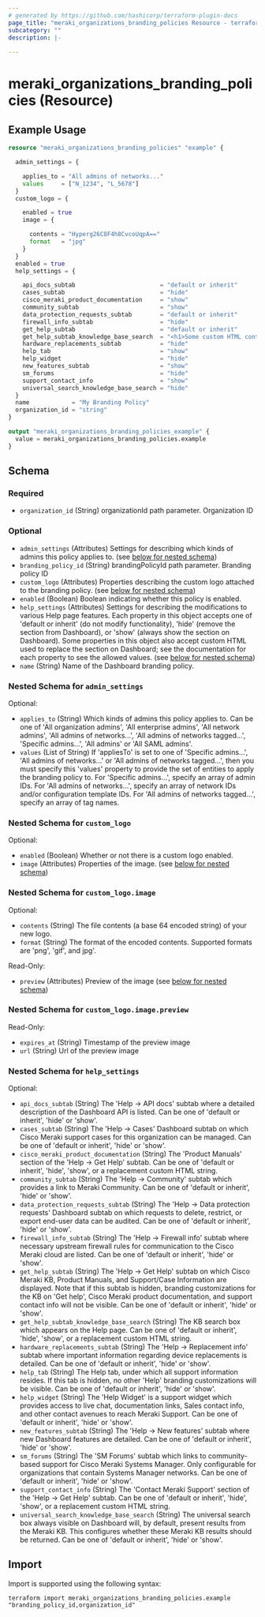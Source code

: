 ```yaml
---
# generated by https://github.com/hashicorp/terraform-plugin-docs
page_title: "meraki_organizations_branding_policies Resource - terraform-provider-meraki"
subcategory: ""
description: |-
  
---
```


# meraki_organizations_branding_policies (Resource)



## Example Usage

```terraform
resource "meraki_organizations_branding_policies" "example" {

  admin_settings = {

    applies_to = "All admins of networks..."
    values     = ["N_1234", "L_5678"]
  }
  custom_logo = {

    enabled = true
    image = {

      contents = "Hyperg26C8F4h8CvcoUqpA=="
      format   = "jpg"
    }
  }
  enabled = true
  help_settings = {

    api_docs_subtab                        = "default or inherit"
    cases_subtab                           = "hide"
    cisco_meraki_product_documentation     = "show"
    community_subtab                       = "show"
    data_protection_requests_subtab        = "default or inherit"
    firewall_info_subtab                   = "hide"
    get_help_subtab                        = "default or inherit"
    get_help_subtab_knowledge_base_search  = "<h1>Some custom HTML content</h1>"
    hardware_replacements_subtab           = "hide"
    help_tab                               = "show"
    help_widget                            = "hide"
    new_features_subtab                    = "show"
    sm_forums                              = "hide"
    support_contact_info                   = "show"
    universal_search_knowledge_base_search = "hide"
  }
  name            = "My Branding Policy"
  organization_id = "string"
}

output "meraki_organizations_branding_policies_example" {
  value = meraki_organizations_branding_policies.example
}
```

<!-- schema generated by tfplugindocs -->
## Schema

### Required

- `organization_id` (String) organizationId path parameter. Organization ID

### Optional

- `admin_settings` (Attributes) Settings for describing which kinds of admins this policy applies to. (see [below for nested schema](#nestedatt--admin_settings))
- `branding_policy_id` (String) brandingPolicyId path parameter. Branding policy ID
- `custom_logo` (Attributes) Properties describing the custom logo attached to the branding policy. (see [below for nested schema](#nestedatt--custom_logo))
- `enabled` (Boolean) Boolean indicating whether this policy is enabled.
- `help_settings` (Attributes) Settings for describing the modifications to various Help page features. Each property in this object accepts one of
      'default or inherit' (do not modify functionality), 'hide' (remove the section from Dashboard), or 'show' (always show
      the section on Dashboard). Some properties in this object also accept custom HTML used to replace the section on
      Dashboard; see the documentation for each property to see the allowed values. (see [below for nested schema](#nestedatt--help_settings))
- `name` (String) Name of the Dashboard branding policy.

<a id="nestedatt--admin_settings"></a>
### Nested Schema for `admin_settings`

Optional:

- `applies_to` (String) Which kinds of admins this policy applies to. Can be one of 'All organization admins', 'All enterprise admins', 'All network admins', 'All admins of networks...', 'All admins of networks tagged...', 'Specific admins...', 'All admins' or 'All SAML admins'.
- `values` (List of String) If 'appliesTo' is set to one of 'Specific admins...', 'All admins of networks...' or 'All admins of networks tagged...', then you must specify this 'values' property to provide the set of
      entities to apply the branding policy to. For 'Specific admins...', specify an array of admin IDs. For 'All admins of
      networks...', specify an array of network IDs and/or configuration template IDs. For 'All admins of networks tagged...',
      specify an array of tag names.


<a id="nestedatt--custom_logo"></a>
### Nested Schema for `custom_logo`

Optional:

- `enabled` (Boolean) Whether or not there is a custom logo enabled.
- `image` (Attributes) Properties of the image. (see [below for nested schema](#nestedatt--custom_logo--image))

<a id="nestedatt--custom_logo--image"></a>
### Nested Schema for `custom_logo.image`

Optional:

- `contents` (String) The file contents (a base 64 encoded string) of your new logo.
- `format` (String) The format of the encoded contents.  Supported formats are 'png', 'gif', and jpg'.

Read-Only:

- `preview` (Attributes) Preview of the image (see [below for nested schema](#nestedatt--custom_logo--image--preview))

<a id="nestedatt--custom_logo--image--preview"></a>
### Nested Schema for `custom_logo.image.preview`

Read-Only:

- `expires_at` (String) Timestamp of the preview image
- `url` (String) Url of the preview image




<a id="nestedatt--help_settings"></a>
### Nested Schema for `help_settings`

Optional:

- `api_docs_subtab` (String) The 'Help -> API docs' subtab where a detailed description of the Dashboard API is listed. Can be one of
      'default or inherit', 'hide' or 'show'.
- `cases_subtab` (String) The 'Help -> Cases' Dashboard subtab on which Cisco Meraki support cases for this organization can be managed. Can be one
      of 'default or inherit', 'hide' or 'show'.
- `cisco_meraki_product_documentation` (String) The 'Product Manuals' section of the 'Help -> Get Help' subtab. Can be one of 'default or inherit', 'hide', 'show', or a replacement custom HTML string.
- `community_subtab` (String) The 'Help -> Community' subtab which provides a link to Meraki Community. Can be one of 'default or inherit', 'hide' or 'show'.
- `data_protection_requests_subtab` (String) The 'Help -> Data protection requests' Dashboard subtab on which requests to delete, restrict, or export end-user data can
      be audited. Can be one of 'default or inherit', 'hide' or 'show'.
- `firewall_info_subtab` (String) The 'Help -> Firewall info' subtab where necessary upstream firewall rules for communication to the Cisco Meraki cloud are
      listed. Can be one of 'default or inherit', 'hide' or 'show'.
- `get_help_subtab` (String) The 'Help -> Get Help' subtab on which Cisco Meraki KB, Product Manuals, and Support/Case Information are displayed. Note
      that if this subtab is hidden, branding customizations for the KB on 'Get help', Cisco Meraki product documentation,
      and support contact info will not be visible. Can be one of 'default or inherit', 'hide' or 'show'.
- `get_help_subtab_knowledge_base_search` (String) The KB search box which appears on the Help page. Can be one of 'default or inherit', 'hide', 'show', or a replacement custom HTML string.
- `hardware_replacements_subtab` (String) The 'Help -> Replacement info' subtab where important information regarding device replacements is detailed. Can be one of
      'default or inherit', 'hide' or 'show'.
- `help_tab` (String) The Help tab, under which all support information resides. If this tab is hidden, no other 'Help' branding
      customizations will be visible. Can be one of 'default or inherit', 'hide' or 'show'.
- `help_widget` (String) The 'Help Widget' is a support widget which provides access to live chat, documentation links, Sales contact info,
      and other contact avenues to reach Meraki Support. Can be one of 'default or inherit', 'hide' or 'show'.
- `new_features_subtab` (String) The 'Help -> New features' subtab where new Dashboard features are detailed. Can be one of 'default or inherit', 'hide' or 'show'.
- `sm_forums` (String) The 'SM Forums' subtab which links to community-based support for Cisco Meraki Systems Manager. Only configurable for
      organizations that contain Systems Manager networks. Can be one of 'default or inherit', 'hide' or 'show'.
- `support_contact_info` (String) The 'Contact Meraki Support' section of the 'Help -> Get Help' subtab. Can be one of 'default or inherit', 'hide', 'show', or a replacement custom HTML string.
- `universal_search_knowledge_base_search` (String) The universal search box always visible on Dashboard will, by default, present results from the Meraki KB. This configures
      whether these Meraki KB results should be returned. Can be one of 'default or inherit', 'hide' or 'show'.

## Import

Import is supported using the following syntax:

```shell
terraform import meraki_organizations_branding_policies.example "branding_policy_id,organization_id"
```
